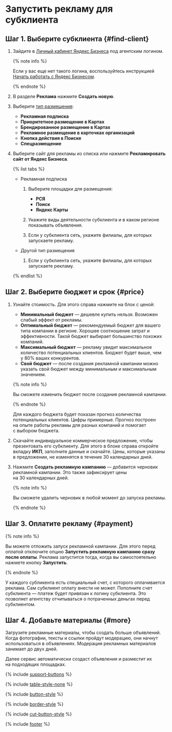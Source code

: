 # Запустить рекламу для субклиента

## Шаг 1. Выберите субклиента {#find-client}

1. Зайдите в [Личный кабинет Яндекс Бизнеса](https://yandex.ru/business/priority) под агентским логином.
    
    {% note info %}
    
    Если у вас еще нет такого логина, воспользуйтесь инструкцией [Начать работать с Яндекс Бизнесом](index.md#start).
    
    {% endnote %}
    
1. В разделе **Реклама** нажмите **Создать новую**.
1. Выберите [тип размещения](../advertising.md#types):
    - **Рекламная подписка**
    - **Приоритетное размещение в Картах**
    - **Брендированное размещение в Картах**
    - **Рекламное размещение в карточках организаций**
    - **Кнопка действия в Поиске**
    - **Спецразмещение**
    
1. Выберите сайт для рекламы из списка или нажмите **Рекламировать сайт от Яндекс Бизнеса**.
    
    {% list tabs %}
    
    - Рекламная подписка
    
      1. Выберите площадки для размещения:
        
          - **РСЯ**
          - **Поиск**
          - **Яндекс Карты**
        
      1. Укажите виды деятельности субклиента и в каком регионе показывать объявления.
      1. Если у субклиента сеть, укажите филиалы, для которых запускаете рекламу.
    
    - Другой тип размещения
    
      1. Если у субклиента сеть, укажите филиалы, для которых запускаете рекламу.
    
    {% endlist %}
    

## Шаг 2. Выберите бюджет и срок {#price}

1. Узнайте стоимость. Для этого справа нажмите на блок с ценой:
    - **Минимальный бюджет** — дешевле купить нельзя. Возможен слабый эффект от рекламы.
    - **Оптимальный бюджет** — рекомендуемый бюджет для вашего типа компании в регионе. Хорошее соотношение затрат и эффективности. Такой бюджет выбирает большинство похожих компаний.
    - **Максимальный бюджет** — рекламу увидит максимальное количество потенциальных клиентов. Бюджет будет выше, чем у 80% ваших конкурентов.
    - **Свой бюджет** — после создания рекламной кампании можно указать свой бюджет между минимальным и максимальным значением.
    
    {% note info %}
    
    Вы сможете изменить бюджет после создания рекламной кампании.
    
    {% endnote %}
    
    Для каждого бюджета будет показан прогноз количества потенциальных клиентов. Цифры примерные. Прогноз построен на опыте работы рекламы для разных компаний и помогает с выбором бюджета.
    
1. Скачайте индивидуальное коммерческое предложение, чтобы презентовать его субклиенту. Для этого в блоке справа откройте вкладку **ИКП**, заполните данные и скачайте. Цены, которые указаны в предложении, не изменятся в течение 30 календарных дней.
1. Нажмите **Создать рекламную кампанию** — добавится черновик рекламной кампании. Это также зафиксирует цены на 30 календарных дней.
    
    {% note info %}
    
    Вы сможете удалить черновик в любой момент до запуска рекламы.
    
    {% endnote %}
    

## Шаг 3. Оплатите рекламу {#payment}


{% note info %}

Вы можете отложить запуск рекламной кампании. Для этого перед оплатой отключите опцию **Запустить рекламную кампанию сразу после оплаты**. Реклама запустится тогда, когда вы самостоятельно нажмете кнопку **Запустить**.

{% endnote %}


У каждого субликента есть специальный счет, с которого оплачивается реклама. Сам субклиент оплату внести не может. Пополните счет субклиента — платеж будет привязан к логину субклиента. Это позволяет агентству отчитываться о потраченных деньгах перед субклиентом.

## Шаг 4. Добавьте материалы {#more}

Загрузите рекламные материалы, чтобы создать больше объявлений. Когда фотографии, тексты и ссылки пройдут модерацию, они начнут использоваться в объявлениях. Модерация рекламных материалов занимает до двух дней.

Далее сервис автоматически создаст объявления и разместит их на подходящих площадках.


{% include [support-buttons](../_includes/support-buttons-table.md) %}

{% include [table-style-none](../_includes/table-style-none.md) %}

{% include [button-style](../_includes/yellow-button-styles.md) %}

{% include [border-style](../_includes/border-style.md) %}

{% include [cut-button-style](../_includes/cut-button-style.md) %}

{% include [footer](../_includes/footer.md) %}

